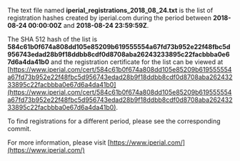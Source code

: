 The text file named **iperial_registrations_2018_08_24.txt** is the list of registration hashes created by iperial.com during the period between **2018-08-24 00:00:00Z** and **2018-08-24 23:59:59Z**.

The SHA 512 hash of the list is **584c61b0f674a808dd105e85209b619555554a67fd73b952e22f48fbc5d956743edad28b9f18ddbb8cdf0d8708aba26243233895c22facbbba0e67d6a4da41b0** and the registration certificate for the list can be viewed at [https://www.iperial.com/cert/584c61b0f674a808dd105e85209b619555554a67fd73b952e22f48fbc5d956743edad28b9f18ddbb8cdf0d8708aba26243233895c22facbbba0e67d6a4da41b0](https://www.iperial.com/cert/584c61b0f674a808dd105e85209b619555554a67fd73b952e22f48fbc5d956743edad28b9f18ddbb8cdf0d8708aba26243233895c22facbbba0e67d6a4da41b0).

To find registrations for a different period, please see the corresponding commit.

For more information, please visit [https://www.iperial.com/](https://www.iperial.com/)
